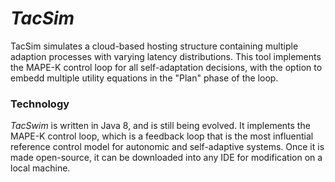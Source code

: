 # *TacSim*
TacSim simulates a cloud-based hosting structure containing multiple adaption processes with varying latency distributions. This tool implements the MAPE-K control loop for all self-adaptation decisions, with the option to embedd multiple utility equations in the "Plan" phase of the loop.  

### Technology
*TacSwim* is written in Java 8, and is still being evolved. It implements the MAPE-K control loop, which is a feedback loop that is the most influential reference control model for autonomic and self-adaptive systems. Once it is made open-source, it can be downloaded into any IDE for modification on a local machine.
 
